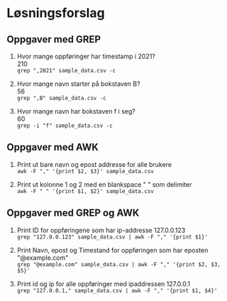 # Løsningsforslag

## Oppgaver med GREP

1. Hvor mange oppføringer har timestamp i 2021? \
	210 \
		```grep ",2021" sample_data.csv -c```

2. Hvor mange navn starter på bokstaven B? \
	56 \
		```grep ",B" sample_data.csv -c```

3. Hvor mange navn har bokstaven f i seg? \
	60 \
		```grep -i "f" sample_data.csv -c```


## Oppgaver med AWK

1. Print ut bare navn og epost addresse for alle brukere \
	```awk -F "," '{print $2, $3}' sample_data.csv```

2. Print ut kolonne 1 og 2 med en blankspace " " som delimiter \
	```awk -F " " '{print $1, $2}' sample_data.csv```


## Oppgaver med GREP og AWK

1. Print ID for oppføringene som har ip-addresse 127.0.0.123 \
	```grep "127.0.0.123" sample_data.csv | awk -F "," '{print $1}'```
	
2. Print Navn, epost og Timestand for oppføringen som har eposten "@example.com" \
	```grep "@example.com" sample_data.csv | awk -F "," '{print $2, $3, $5}'```

3. Print id og ip for alle oppføringer med ipaddressen 127.0.0.1 \
	```grep "127.0.0.1," sample_data.csv | awk -F "," '{print $1, $4}'```
